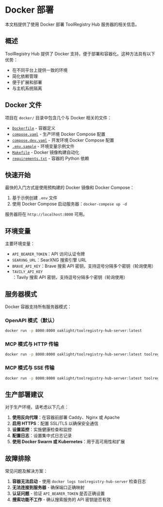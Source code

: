 # Docker 部署

本文档提供了使用 Docker 部署 ToolRegistry Hub 服务器的相关信息。

## 概述

ToolRegistry Hub 提供了 Docker 支持，便于部署和容器化。这种方法具有以下优势：

- 在不同平台上提供一致的环境
- 简化依赖管理
- 便于扩展和部署
- 与主机系统隔离

## Docker 文件

项目在 `docker/` 目录中包含几个与 Docker 相关的文件：

- [`Dockerfile`](../../docker/Dockerfile) - 容器定义
- [`compose.yaml`](../../docker/compose.yaml) - 生产环境 Docker Compose 配置
- [`compose.dev.yaml`](../../docker/compose.dev.yaml) - 开发环境 Docker Compose 配置
- [`.env.sample`](../../docker/.env.sample) - 环境变量示例文件
- [`Makefile`](../../docker/Makefile) - Docker 镜像构建自动化
- [`requirements.txt`](../../docker/requirements.txt) - 容器的 Python 依赖

## 快速开始

最快的入门方式是使用预构建的 Docker 镜像和 Docker Compose：

1. 基于示例创建 `.env` 文件
2. 使用 Docker Compose 启动服务器：`docker-compose up -d`

服务器将在 `http://localhost:8000` 可用。

## 环境变量

主要环境变量：

- `API_BEARER_TOKEN`：API 访问认证令牌
- `SEARXNG_URL`：SearXNG 搜索引擎 URL
- `BRAVE_API_KEY`：Brave 搜索 API 密钥，支持逗号分隔多个密钥（轮询使用）
- `TAVILY_API_KEY`：Tavily 搜索 API 密钥，支持逗号分隔多个密钥（轮询使用）

## 服务器模式

Docker 容器支持所有服务器模式：

### OpenAPI 模式（默认）

```bash
docker run -p 8000:8000 oaklight/toolregistry-hub-server:latest
```

### MCP 模式与 HTTP 传输

```bash
docker run -p 8000:8000 oaklight/toolregistry-hub-server:latest toolregistry-server --host=0.0.0.0 --port=8000 --mode=mcp
```

### MCP 模式与 SSE 传输

```bash
docker run -p 8000:8000 oaklight/toolregistry-hub-server:latest toolregistry-server --host=0.0.0.0 --port=8000 --mode=mcp --mcp-transport=sse
```

## 生产部署建议

对于生产环境，请考虑以下几点：

1. **使用反向代理**：在容器前部署 Caddy、Nginx 或 Apache
2. **启用 HTTPS**：配置 SSL/TLS 以确保安全通信
3. **设置监控**：实施健康检查和监控
4. **配置日志**：设置集中式日志记录
5. **使用 Docker Swarm 或 Kubernetes**：用于高可用性和扩展

## 故障排除

常见问题及解决方案：

1. **容器无法启动** - 使用 `docker logs toolregistry-hub-server` 检查日志
2. **无法连接到服务器** - 确保端口正确映射
3. **认证问题** - 验证 `API_BEARER_TOKEN` 是否正确设置
4. **搜索功能不工作** - 确认搜索服务的 API 密钥是否有效
